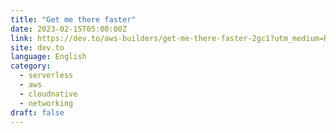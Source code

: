 ```yaml
---
title: "Get me there faster"
date: 2023-02-15T05:00:00Z
link: https://dev.to/aws-builders/get-me-there-faster-2gc1?utm_medium=RSS&utm_source=news.12bit.vn
site: dev.to
language: English
category:
  - serverless
  - aws
  - cloudnative
  - networking
draft: false
---
```

